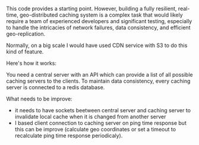 This code provides a starting point. However, building a fully resilient, real-time, geo-distributed caching system is a complex task that would likely require a team of experienced developers and significant testing, especially to handle the intricacies of network failures, data consistency, and efficient geo-replication.

Normally, on a big scale I would have used CDN service with S3 to do this kind of feature.


Here's how it works:

You need a central server with an API which can provide a list of all possible caching servers to the clients. To maintain data consistency, every caching server is connected to a redis database. 

What needs to be improve:

- it needs to have sockets beetween central server and caching server to invalidate local cache when it is changed from another server
- I based client connection to caching server on ping time response but this can be improve (calculate geo coordinates or set a timeout to recalculate ping time response periodicaly).

